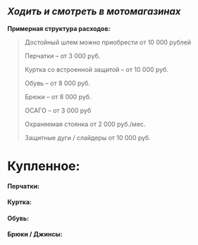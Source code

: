 ## ***Ходить и смотреть в мотомагазинах***

**Примерная структура расходов:** 
> Достойный шлем можно приобрести от 10 000 рублей
> 
> Перчатки – от 3 000 руб.
> 
> Куртка со встроенной защитой – от 10 000 руб.
> 
> Обувь – от 8 000 руб.
> 
> Брюки – от 8 000 руб.
> 
> ОСАГО – от 3 000 руб
> 
> Охраняемая стоянка от 2 000 руб./мес.
> 
> Защитные дуги / слайдеры от 10 000 руб.

# Купленное:
#### Перчатки:

#### Куртка:

#### Обувь:

#### Брюки / Джинсы:

